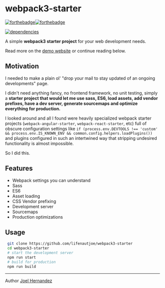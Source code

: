 # webpack3-starter
[![forthebadge](http://forthebadge.com/images/badges/fo-real.svg)](http://forthebadge.com)[![forthebadge](http://forthebadge.com/images/badges/built-with-love.svg)](http://forthebadge.com)

[![dependencies](https://david-dm.org/lifenautjoe/webpack3-starter.svg)](https://david-dm.org/lifenautjoe/webpack3-starter)

A simple **webpack3 starter project** for your web development needs.

Read more on the [demo website](https://lifenautjoe.github.io/webpack3-starter/) or continue reading below.

## Motivation

I needed to make a plain ol' "drop your mail to stay updated of an ongoing developments" page.

I didn't need anything fancy, no frontend framework, no unit testing, simply a **starter project that would let me use sass, ES6, load assets, add vendor prefixes, have a dev server, generate sourcemaps and optimize everything for production.**

I looked around and all I found were heavily specialized webpack starter projects (`webpack-angular-starter`, `webpack-react-starter`, etc) full of obscure configuration settings like `if (process.env.DEVTOOLS !== 'custom' && process.env.IS_KNOWN_ENV && common.config.helpers.loadPlugins())` 
and plugins configured in such an intertwined way that stripping undesired functionality is almost impossible. 

So I did this.

## Features

* Webpack settings you can understand
* Sass
* ES6
* Asset loading
* CSS Vendor prefixing
* Development server
* Sourcemaps
* Production optimizations

## Usage

```sh
 git clone https://github.com/lifenautjoe/webpack3-starter
 cd webpack3-starter
 # start the development server
 npm run start
 # build for production
 npm run build
```
___
Author [Joel Hernandez](www.lifenautjoe.com)

